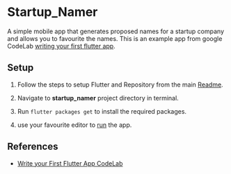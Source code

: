 # Startup_Namer

A simple mobile app that generates proposed names for a startup company and allows you to favourite the names.
This is an example app from google CodeLab [writing your first flutter app](https://codelabs.developers.google.com/codelabs/first-flutter-app-pt1/index.html).



## Setup

1. Follow the steps to setup Flutter and Repository from the main [Readme]().

2. Navigate to **startup_namer** project directory in terminal.

3. Run `flutter packages get` to install the required packages.

4. use your favourite editor to [run](https://flutter.io/get-started/test-drive/#androidstudio) the app.


## References

* [Write your First Flutter App CodeLab](https://codelabs.developers.google.com/codelabs/first-flutter-app-pt1)

